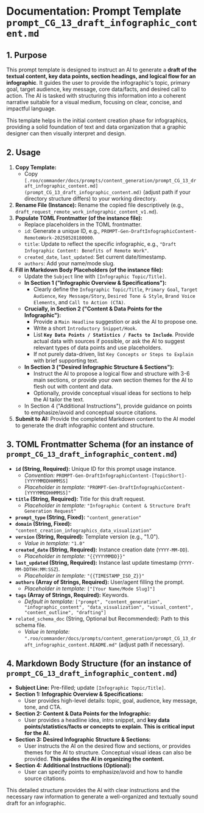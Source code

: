 # Documentation: Prompt Template `prompt_CG_13_draft_infographic_content.md`

## 1. Purpose

This prompt template is designed to instruct an AI to generate a **draft of the textual content, key data points, section headings, and logical flow for an infographic**. It guides the user to provide the infographic's topic, primary goal, target audience, key message, core data/facts, and desired call to action. The AI is tasked with structuring this information into a coherent narrative suitable for a visual medium, focusing on clear, concise, and impactful language.

This template helps in the initial content creation phase for infographics, providing a solid foundation of text and data organization that a graphic designer can then visually interpret and design.

## 2. Usage

1.  **Copy Template:**
    *   Copy `[.roo/commander/docs/prompts/content_generation/prompt_CG_13_draft_infographic_content.md](prompt_CG_13_draft_infographic_content.md)` (adjust path if your directory structure differs) to your working directory.
2.  **Rename File (Instance):** Rename the copied file descriptively (e.g., `draft_request_remote_work_infographic_content_v1.md`).
3.  **Populate TOML Frontmatter (of the instance file):**
    *   Replace placeholders in the TOML frontmatter.
    *   `id`: Generate a unique ID, e.g., `PROMPT-Gen-DraftInfographicContent-RemoteWork-20250528180000`.
    *   `title`: Update to reflect the specific infographic, e.g., `"Draft Infographic Content: Benefits of Remote Work"`.
    *   `created_date`, `last_updated`: Set current date/timestamp.
    *   `authors`: Add your name/mode slug.
4.  **Fill in Markdown Body Placeholders (of the instance file):**
    *   Update the `Subject` line with `[Infographic Topic/Title]`.
    *   **In Section 1 ("Infographic Overview & Specifications"):**
        *   Clearly define the `Infographic Topic/Title`, `Primary Goal`, `Target Audience`, `Key Message/Story`, `Desired Tone & Style`, `Brand Voice Elements`, and `Call to Action (CTA)`.
    *   **Crucially, in Section 2 ("Content & Data Points for the Infographic"):**
        *   Provide a `Main Headline` suggestion or ask the AI to propose one.
        *   Write a short `Introductory Snippet/Hook`.
        *   List **`Key Data Points / Statistics / Facts to Include`**. Provide actual data with sources if possible, or ask the AI to suggest relevant types of data points and use placeholders.
        *   If not purely data-driven, list `Key Concepts or Steps to Explain` with brief supporting text.
    *   **In Section 3 ("Desired Infographic Structure & Sections"):**
        *   Instruct the AI to propose a logical flow and structure with 3-6 main sections, or provide your own section themes for the AI to flesh out with content and data.
        *   Optionally, provide conceptual visual ideas for sections to help the AI tailor the text.
    *   In Section 4 ("Additional Instructions"), provide guidance on points to emphasize/avoid and conceptual source citations.
5.  **Submit to AI:** Provide the completed Markdown content to the AI model to generate the draft infographic content and structure.

## 3. TOML Frontmatter Schema (for an instance of `prompt_CG_13_draft_infographic_content.md`)

*   **`id` (String, Required):** Unique ID for this prompt usage instance.
    *   *Convention:* `PROMPT-Gen-DraftInfographicContent-[TopicShort]-[YYYYMMDDHHMMSS]`
    *   *Placeholder in template:* `"PROMPT-Gen-DraftInfographicContent-[YYYYMMDDHHMMSS]"`
*   **`title` (String, Required):** Title for this draft request.
    *   *Placeholder in template:* `"Infographic Content & Structure Draft Generation Request"`
*   **`prompt_type` (String, Fixed):** `"content_generation"`
*   **`domain` (String, Fixed):** `"content_creation_infographics_data_visualization"`
*   **`version` (String, Required):** Template version (e.g., "1.0").
    *   *Value in template:* `"1.0"`
*   **`created_date` (String, Required):** Instance creation date (`YYYY-MM-DD`).
    *   *Placeholder in template:* `"{{YYYYMMDD}}"`
*   **`last_updated` (String, Required):** Instance last update timestamp (`YYYY-MM-DDTHH:MM:SSZ`).
    *   *Placeholder in template:* `"{{TIMESTAMP_ISO_Z}}"`
*   **`authors` (Array of Strings, Required):** User/agent filling the prompt.
    *   *Placeholder in template:* `["[Your Name/Mode Slug]"]`
*   **`tags` (Array of Strings, Required):** Keywords.
    *   *Default in template:* `["prompt", "content_generation", "infographic_content", "data_visualization", "visual_content", "content_outline", "drafting"]`
*   `related_schema_doc` (String, Optional but Recommended): Path to this schema file.
    *   *Value in template:* `".roo/commander/docs/prompts/content_generation/prompt_CG_13_draft_infographic_content.README.md"` (adjust path if necessary).

## 4. Markdown Body Structure (for an instance of `prompt_CG_13_draft_infographic_content.md`)

*   **Subject Line:** Pre-filled; update `[Infographic Topic/Title]`.
*   **Section 1: Infographic Overview & Specifications:**
    *   User provides high-level details: topic, goal, audience, key message, tone, and CTA.
*   **Section 2: Content & Data Points for the Infographic:**
    *   User provides a headline idea, intro snippet, and **key data points/statistics/facts or concepts to explain. This is critical input for the AI.**
*   **Section 3: Desired Infographic Structure & Sections:**
    *   User instructs the AI on the desired flow and sections, or provides themes for the AI to structure. Conceptual visual ideas can also be provided. **This guides the AI in organizing the content.**
*   **Section 4: Additional Instructions (Optional):**
    *   User can specify points to emphasize/avoid and how to handle source citations.

This detailed structure provides the AI with clear instructions and the necessary raw information to generate a well-organized and textually sound draft for an infographic.